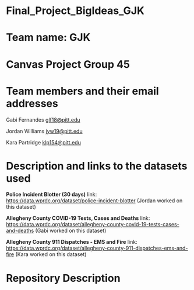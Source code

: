 # Final_Project_BigIdeas_GJK

# Team name: GJK

# Canvas Project Group 45

# Team members and their email addresses
Gabi Fernandes glf18@pitt.edu

Jordan Williams jyw19@pitt.edu

Kara Partridge klp154@pitt.edu

# Description and links to the datasets used
**Police Incident Blotter (30 days)** link: https://data.wprdc.org/dataset/police-incident-blotter
(Jordan worked on this dataset)

**Allegheny County COVID-19 Tests, Cases and Deaths** link: https://data.wprdc.org/dataset/allegheny-county-covid-19-tests-cases-and-deaths
(Gabi worked on this dataset)

**Allegheny County 911 Dispatches - EMS and Fire** link: https://data.wprdc.org/dataset/allegheny-county-911-dispatches-ems-and-fire 
(Kara worked on this dataset)

# Repository Description
